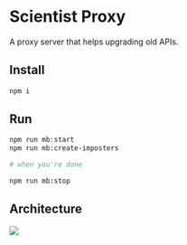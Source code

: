 # Scientist Proxy

A proxy server that helps upgrading old APIs.


## Install

```bash
npm i
```

## Run

```bash
npm run mb:start
npm run mb:create-imposters

# when you're done

npm run mb:stop
```


## Architecture

![](http://i.imgur.com/BE4OIVB.png)
